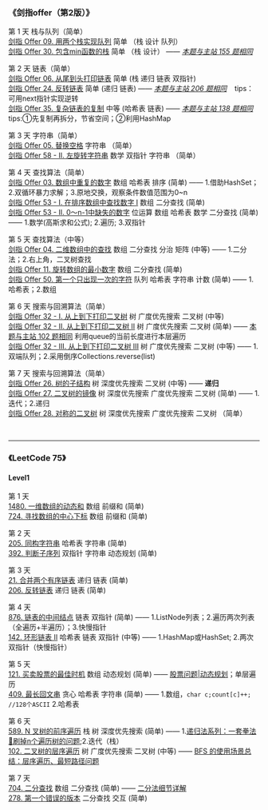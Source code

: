 ### 《剑指offer（第2版）》
第 1 天 栈与队列（简单）  
[剑指 Offer 09. 用两个栈实现队列](https://leetcode.cn/problems/yong-liang-ge-zhan-shi-xian-dui-lie-lcof/)  简单 （栈 设计 队列）<br/>
[剑指 Offer 30. 包含min函数的栈](https://leetcode.cn/problems/bao-han-minhan-shu-de-zhan-lcof/) 简单 （栈 设计） —— *[本题与主站 155 题相同](https://leetcode-cn.com/problems/min-stack/)*<br/>

第 2 天 链表（简单）  
[剑指 Offer 06. 从尾到头打印链表](https://leetcode.cn/problems/cong-wei-dao-tou-da-yin-lian-biao-lcof/) 简单 (栈 递归 链表 双指针)    
[剑指 Offer 24. 反转链表](https://leetcode.cn/problems/fan-zhuan-lian-biao-lcof/) 简单 (递归 链表)   —— *[本题与主站 206 题相同](https://leetcode-cn.com/problems/reverse-linked-list/)*  &nbsp;&nbsp; tips：可用next指针实现逆转  
[剑指 Offer 35. 复杂链表的复制](https://leetcode.cn/problems/fu-za-lian-biao-de-fu-zhi-lcof/) 中等 (哈希表 链表)  ——  *[本题与主站 138 题相同](https://leetcode-cn.com/problems/copy-list-with-random-pointer/)*  &nbsp;&nbsp; tips:①先复制再拆分，节省空间；②利用HashMap  

第 3 天 字符串（简单）  
[剑指 Offer 05. 替换空格](https://leetcode.cn/problems/ti-huan-kong-ge-lcof/) 字符串 （简单）   
[剑指 Offer 58 - II. 左旋转字符串](https://leetcode.cn/problems/zuo-xuan-zhuan-zi-fu-chuan-lcof/)   数学 双指针 字符串 （简单）

第 4 天 查找算法（简单）  
[剑指 Offer 03. 数组中重复的数字](https://leetcode.cn/problems/shu-zu-zhong-zhong-fu-de-shu-zi-lcof/)  数组 哈希表 排序 (简单) —— 1.借助HashSet；2.双循环暴力求解；3.原地交换，观察条件数值范围为0~n  
[剑指 Offer 53 - I. 在排序数组中查找数字 I](https://leetcode.cn/problems/zai-pai-xu-shu-zu-zhong-cha-zhao-shu-zi-lcof/)  数组 二分查找 (简单)  
[剑指 Offer 53 - II. 0～n-1中缺失的数字](https://leetcode.cn/problems/que-shi-de-shu-zi-lcof/) 位运算 数组 哈希表 数学 二分查找 (简单) —— 1.数学(高斯求和公式); 2.遍历; 3.双指针  

第 5 天 查找算法（中等）  
[剑指 Offer 04. 二维数组中的查找](https://leetcode.cn/problems/er-wei-shu-zu-zhong-de-cha-zhao-lcof/) 数组 二分查找 分治 矩阵 (中等) —— 1.二分法；2.右上角，二叉树查找    
[剑指 Offer 11. 旋转数组的最小数字](https://leetcode.cn/problems/xuan-zhuan-shu-zu-de-zui-xiao-shu-zi-lcof/) 数组 二分查找 (简单)  
[剑指 Offer 50. 第一个只出现一次的字符](https://leetcode.cn/problems/di-yi-ge-zhi-chu-xian-yi-ci-de-zi-fu-lcof/) 队列 哈希表 字符串 计数 (简单) —— 1.哈希表；2.数组

第 6 天 搜索与回溯算法（简单）  
[剑指 Offer 32 - I. 从上到下打印二叉树](https://leetcode.cn/problems/cong-shang-dao-xia-da-yin-er-cha-shu-lcof/) 树 广度优先搜索 二叉树 (中等)  
[剑指 Offer 32 - II. 从上到下打印二叉树 II](https://leetcode.cn/problems/cong-shang-dao-xia-da-yin-er-cha-shu-ii-lcof/) 树 广度优先搜索 二叉树 (简单) —— [本题与主站 102 题相同](https://leetcode-cn.com/problems/binary-tree-level-order-traversal/)  利用queue的当前长度进行本层遍历  
[剑指 Offer 32 - III. 从上到下打印二叉树 III](https://leetcode.cn/problems/cong-shang-dao-xia-da-yin-er-cha-shu-iii-lcof/) 树 广度优先搜索 二叉树 (中等) —— 1.双端队列；2.采用倒序Collections.reverse(list)  

第 7 天 搜索与回溯算法（简单）  
[剑指 Offer 26. 树的子结构](https://leetcode.cn/problems/shu-de-zi-jie-gou-lcof/) 树 深度优先搜索 二叉树 (中等) —— **递归**  
[剑指 Offer 27. 二叉树的镜像](https://leetcode.cn/problems/er-cha-shu-de-jing-xiang-lcof/) 树 深度优先搜索 广度优先搜索 二叉树 (简单) —— 1.迭代；2.递归  
[剑指 Offer 28. 对称的二叉树](https://leetcode.cn/problems/dui-cheng-de-er-cha-shu-lcof/) 树 深度优先搜索 广度优先搜索 二叉树 （简单） 


<br/>

****


### 《LeetCode 75》
#### Level1
第 1 天  
[1480. 一维数组的动态和](https://leetcode.cn/problems/running-sum-of-1d-array/) 数组 前缀和 (简单)  
[724. 寻找数组的中心下标](https://leetcode.cn/problems/find-pivot-index/)  数组 前缀和 (简单)

第 2 天  
[205. 同构字符串](https://leetcode.cn/problems/isomorphic-strings/) 哈希表 字符串 (简单)  
[392. 判断子序列](https://leetcode.cn/problems/is-subsequence/) 双指针 字符串 动态规划 (简单)

第 3 天  
[21. 合并两个有序链表](https://leetcode.cn/problems/merge-two-sorted-lists/) 递归 链表 (简单)  
[206. 反转链表](https://leetcode.cn/problems/reverse-linked-list/) 递归 链表 (简单)  

第 4 天  
[876. 链表的中间结点](https://leetcode.cn/problems/middle-of-the-linked-list/) 链表 双指针 (简单) —— 1.ListNode列表；2.遍历两次列表（全遍历+半遍历）；3.快慢指针  
[142. 环形链表 II](https://leetcode.cn/problems/linked-list-cycle-ii/) 哈希表 链表 双指针 (中等) —— 1.HashMap或HashSet; 2.两次双指针（快慢指针）

第 5 天  
[121. 买卖股票的最佳时机](https://leetcode.cn/problems/best-time-to-buy-and-sell-stock/) 数组 动态规划 (简单) —— [股票问题|动态规划](https://github.com/labuladong/fucking-algorithm/blob/master/%E5%8A%A8%E6%80%81%E8%A7%84%E5%88%92%E7%B3%BB%E5%88%97/%E5%9B%A2%E7%81%AD%E8%82%A1%E7%A5%A8%E9%97%AE%E9%A2%98.md)；单层遍历    
[409. 最长回文串](https://leetcode.cn/problems/longest-palindrome/) 贪心 哈希表 字符串 (简单) —— 1.数组，`char c;count[c]++; //128个ASCII` 2.哈希表

第 6 天  
[589. N 叉树的前序遍历](https://leetcode.cn/problems/n-ary-tree-preorder-traversal/) 栈 树 深度优先搜索 (简单) —— 1.[递归法系列：一套拳法👊刷掉n个遍历树的问题](https://leetcode.cn/problems/n-ary-tree-preorder-traversal/solution/yi-tao-quan-fa-shua-diao-nge-bian-li-shu-de-wen--3/);2.迭代（栈）  
[102. 二叉树的层序遍历](https://leetcode.cn/problems/binary-tree-level-order-traversal/) 树 广度优先搜索 二叉树 (中等) —— [BFS 的使用场景总结：层序遍历、最短路径问题](https://leetcode.cn/problems/binary-tree-level-order-traversal/solution/bfs-de-shi-yong-chang-jing-zong-jie-ceng-xu-bian-l/)

第 7 天  
[704. 二分查找](https://leetcode.cn/problems/binary-search/) 数组 二分查找 (简单) —— [二分法细节详解](https://leetcode.cn/problems/binary-search/solution/er-fen-cha-zhao-xiang-jie-by-labuladong/)  
[278. 第一个错误的版本](https://leetcode.cn/problems/first-bad-version/) 二分查找 交互 (简单)





<br/>



